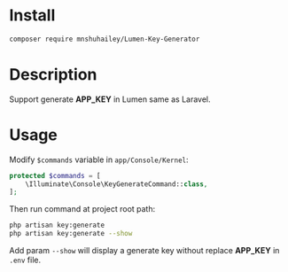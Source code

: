 # Install

```bash
composer require mnshuhailey/Lumen-Key-Generator
```


# Description

Support generate **APP_KEY** in Lumen same as Laravel.


# Usage

Modify `$commands` variable in `app/Console/Kernel`:

```php
protected $commands = [
    \Illuminate\Console\KeyGenerateCommand::class,
];
```

Then run command at project root path:

```bash
php artisan key:generate
php artisan key:generate --show
```

Add param `--show` will display a generate key without replace **APP_KEY** in `.env` file.

